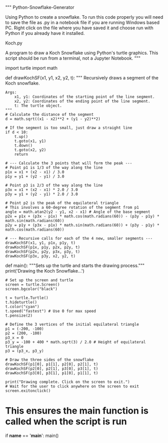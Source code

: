 """
Python-Snowflake-Generator

Using Python to create a snowflake.
To run this code properly you will need to save the file as .py in a notebook file if you are running Windows based PC.
Right click on the file where you have saved it and choose run with Python if you already have it installed.

Koch.py

A program to draw a Koch Snowflake using Python's turtle graphics.
This script should be run from a terminal, not a Jupyter Notebook.
"""


import turtle
import math

def drawKochSF(x1, y1, x2, y2, t):
    """
    Recursively draws a segment of the Koch snowflake.
    
    Args:
        x1, y1: Coordinates of the starting point of the line segment.
        x2, y2: Coordinates of the ending point of the line segment.
        t: The turtle object.
    """
    # Calculate the distance of the segment
    d = math.sqrt((x1 - x2)**2 + (y1 - y2)**2)
    
    # If the segment is too small, just draw a straight line
    if d < 10:
        t.up()
        t.goto(x1, y1)
        t.down()
        t.goto(x2, y2)
        return

    # --- Calculate the 3 points that will form the peak ---
    # Point p1 is 1/3 of the way along the line
    p1x = x1 + (x2 - x1) / 3.0
    p1y = y1 + (y2 - y1) / 3.0

    # Point p3 is 2/3 of the way along the line
    p3x = x1 + (x2 - x1) * 2.0 / 3.0
    p3y = y1 + (y2 - y1) * 2.0 / 3.0

    # Point p2 is the peak of the equilateral triangle
    # This involves a 60-degree rotation of the segment from p1
    angle = math.atan2(y2 - y1, x2 - x1) # Angle of the base segment
    p2x = p1x + (p3x - p1x) * math.cos(math.radians(60)) - (p3y - p1y) * math.sin(math.radians(60))
    p2y = p1y + (p3x - p1x) * math.sin(math.radians(60)) + (p3y - p1y) * math.cos(math.radians(60))

    # --- Recursive calls for each of the 4 new, smaller segments ---
    drawKochSF(x1, y1, p1x, p1y, t)
    drawKochSF(p1x, p1y, p2x, p2y, t)
    drawKochSF(p2x, p2y, p3x, p3y, t)
    drawKochSF(p3x, p3y, x2, y2, t)

def main():
    """Sets up the turtle and starts the drawing process."""
    print('Drawing the Koch Snowflake...')
    
    # Set up the screen and turtle
    screen = turtle.Screen()
    screen.bgcolor("black")
    
    t = turtle.Turtle()
    t.hideturtle()
    t.color("cyan")
    t.speed("fastest") # Use 0 for max speed
    t.pensize(2)

    # Define the 3 vertices of the initial equilateral triangle
    p1 = (-200, -100)
    p2 = (200, -100)
    p3_x = 0
    p3_y = -100 + 400 * math.sqrt(3) / 2.0 # Height of equilateral triangle
    p3 = (p3_x, p3_y)

    # Draw the three sides of the snowflake
    drawKochSF(p1[0], p1[1], p2[0], p2[1], t)
    drawKochSF(p2[0], p2[1], p3[0], p3[1], t)
    drawKochSF(p3[0], p3[1], p1[0], p1[1], t)

    print("Drawing complete. Click on the screen to exit.")
    # Wait for the user to click anywhere on the screen to exit
    screen.exitonclick()

# This ensures the main function is called when the script is run
if __name__ == '__main__':
    main()
